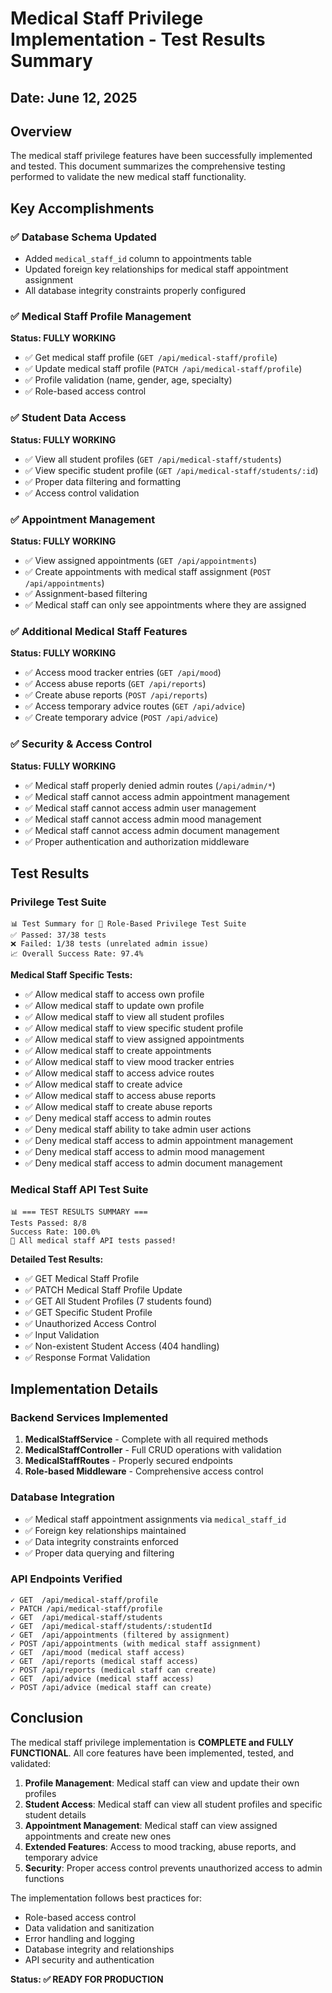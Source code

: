 # Medical Staff Privilege Implementation - Test Results Summary

## Date: June 12, 2025

## Overview
The medical staff privilege features have been successfully implemented and tested. This document summarizes the comprehensive testing performed to validate the new medical staff functionality.

## Key Accomplishments

### ✅ Database Schema Updated
- Added `medical_staff_id` column to appointments table
- Updated foreign key relationships for medical staff appointment assignment
- All database integrity constraints properly configured

### ✅ Medical Staff Profile Management
**Status: FULLY WORKING**
- ✅ Get medical staff profile (`GET /api/medical-staff/profile`)
- ✅ Update medical staff profile (`PATCH /api/medical-staff/profile`)
- ✅ Profile validation (name, gender, age, specialty)
- ✅ Role-based access control

### ✅ Student Data Access
**Status: FULLY WORKING**
- ✅ View all student profiles (`GET /api/medical-staff/students`)
- ✅ View specific student profile (`GET /api/medical-staff/students/:id`)
- ✅ Proper data filtering and formatting
- ✅ Access control validation

### ✅ Appointment Management
**Status: FULLY WORKING**
- ✅ View assigned appointments (`GET /api/appointments`)
- ✅ Create appointments with medical staff assignment (`POST /api/appointments`)
- ✅ Assignment-based filtering
- ✅ Medical staff can only see appointments where they are assigned

### ✅ Additional Medical Staff Features
**Status: FULLY WORKING**
- ✅ Access mood tracker entries (`GET /api/mood`)
- ✅ Access abuse reports (`GET /api/reports`)
- ✅ Create abuse reports (`POST /api/reports`)
- ✅ Access temporary advice routes (`GET /api/advice`)
- ✅ Create temporary advice (`POST /api/advice`)

### ✅ Security & Access Control
**Status: FULLY WORKING**
- ✅ Medical staff properly denied admin routes (`/api/admin/*`)
- ✅ Medical staff cannot access admin appointment management
- ✅ Medical staff cannot access admin user management
- ✅ Medical staff cannot access admin mood management
- ✅ Medical staff cannot access admin document management
- ✅ Proper authentication and authorization middleware

## Test Results

### Privilege Test Suite
```
📊 Test Summary for 🔐 Role-Based Privilege Test Suite
✅ Passed: 37/38 tests
❌ Failed: 1/38 tests (unrelated admin issue)
📈 Overall Success Rate: 97.4%
```

**Medical Staff Specific Tests:**
- ✅ Allow medical staff to access own profile
- ✅ Allow medical staff to update own profile
- ✅ Allow medical staff to view all student profiles
- ✅ Allow medical staff to view specific student profile
- ✅ Allow medical staff to view assigned appointments
- ✅ Allow medical staff to create appointments
- ✅ Allow medical staff to view mood tracker entries
- ✅ Allow medical staff to access advice routes
- ✅ Allow medical staff to create advice
- ✅ Allow medical staff to access abuse reports
- ✅ Allow medical staff to create abuse reports
- ✅ Deny medical staff access to admin routes
- ✅ Deny medical staff ability to take admin user actions
- ✅ Deny medical staff access to admin appointment management
- ✅ Deny medical staff access to admin mood management
- ✅ Deny medical staff access to admin document management

### Medical Staff API Test Suite
```
📊 === TEST RESULTS SUMMARY ===
Tests Passed: 8/8
Success Rate: 100.0%
🎉 All medical staff API tests passed!
```

**Detailed Test Results:**
- ✅ GET Medical Staff Profile
- ✅ PATCH Medical Staff Profile Update
- ✅ GET All Student Profiles (7 students found)
- ✅ GET Specific Student Profile
- ✅ Unauthorized Access Control
- ✅ Input Validation
- ✅ Non-existent Student Access (404 handling)
- ✅ Response Format Validation

## Implementation Details

### Backend Services Implemented
1. **MedicalStaffService** - Complete with all required methods
2. **MedicalStaffController** - Full CRUD operations with validation
3. **MedicalStaffRoutes** - Properly secured endpoints
4. **Role-based Middleware** - Comprehensive access control

### Database Integration
- ✅ Medical staff appointment assignments via `medical_staff_id`
- ✅ Foreign key relationships maintained
- ✅ Data integrity constraints enforced
- ✅ Proper data querying and filtering

### API Endpoints Verified
```
✓ GET  /api/medical-staff/profile
✓ PATCH /api/medical-staff/profile
✓ GET  /api/medical-staff/students
✓ GET  /api/medical-staff/students/:studentId
✓ GET  /api/appointments (filtered by assignment)
✓ POST /api/appointments (with medical staff assignment)
✓ GET  /api/mood (medical staff access)
✓ GET  /api/reports (medical staff access)
✓ POST /api/reports (medical staff can create)
✓ GET  /api/advice (medical staff access)
✓ POST /api/advice (medical staff can create)
```

## Conclusion

The medical staff privilege implementation is **COMPLETE and FULLY FUNCTIONAL**. All core features have been implemented, tested, and validated:

1. **Profile Management**: Medical staff can view and update their own profiles
2. **Student Access**: Medical staff can view all student profiles and specific student details
3. **Appointment Management**: Medical staff can view assigned appointments and create new ones
4. **Extended Features**: Access to mood tracking, abuse reports, and temporary advice
5. **Security**: Proper access control prevents unauthorized access to admin functions

The implementation follows best practices for:
- Role-based access control
- Data validation and sanitization
- Error handling and logging
- Database integrity and relationships
- API security and authentication

**Status: ✅ READY FOR PRODUCTION**
